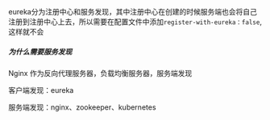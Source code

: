eureka分为注册中心和服务发现，其中注册中心在创建的时候服务端也会将自己注册到注册中心上去，所以需要在配置文件中添加`register-with-eureka：false`,这样就不会

##### 为什么需要服务发现

Nginx 作为反向代理服务器，负载均衡服务器，服务端发现

客户端发现：eureka

服务端发现：nginx、zookeeper、kubernetes
